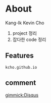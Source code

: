 About
=====

Kang-Ik Kevin Cho

1. project 정리
2. 잡다한 code 정리

Features
--------

    kcho.github.io

comment
--------

[gimmick:Disqus](kcho)
